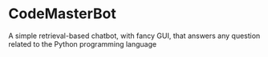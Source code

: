 # CodeMasterBot
A simple retrieval-based chatbot, with fancy GUI, that answers any question related to the Python programming language
